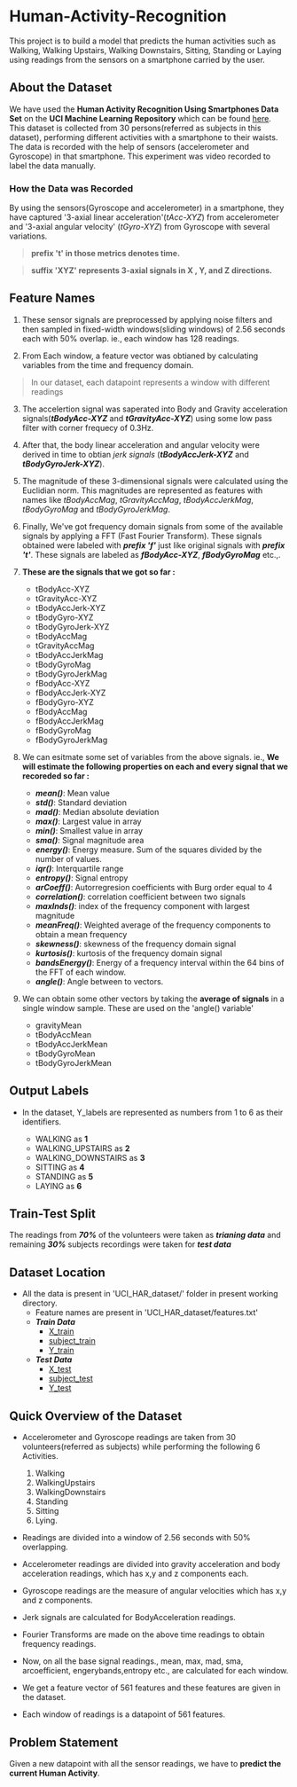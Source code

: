 # Human-Activity-Recognition

This project is to build a model that predicts the human activities such as Walking, Walking Upstairs, Walking Downstairs, Sitting, Standing or Laying using readings from the sensors on a smartphone carried by the user.

## About the Dataset

We have used the **Human Activity Recognition Using Smartphones Data Set** on the **UCI Machine Learning Repository** which can be found [here](https://archive.ics.uci.edu/ml/datasets/human+activity+recognition+using+smartphones). </br>
This dataset is collected from 30 persons(referred as subjects in this dataset), performing different activities with a smartphone to their waists. The data is recorded with the help of sensors (accelerometer and Gyroscope) in that smartphone. This experiment was video recorded to label the data manually.

### How the Data was Recorded

By using the sensors(Gyroscope and accelerometer) in a smartphone, they have captured '3-axial linear acceleration'(_tAcc-XYZ_) from accelerometer and '3-axial angular velocity' (_tGyro-XYZ_) from Gyroscope with several variations. 

> **prefix 't' in those metrics denotes time.**

> **suffix 'XYZ' represents 3-axial signals in X , Y, and Z directions.**

## **Feature Names**

1. These sensor signals are preprocessed by applying noise filters and then sampled in fixed-width windows(sliding windows) of 2.56 seconds each with 50% overlap. ie., each window has 128 readings. 

2. From Each window, a feature vector was obtianed by calculating variables from the time and frequency domain.
> In our dataset, each datapoint represents a window with different readings 
3. The accelertion signal was saperated into Body and Gravity acceleration signals(___tBodyAcc-XYZ___ and ___tGravityAcc-XYZ___) using some low pass filter with corner frequecy of 0.3Hz.

4. After that, the body linear acceleration and angular velocity were derived in time to obtian _jerk signals_ (___tBodyAccJerk-XYZ___ and ___tBodyGyroJerk-XYZ___). 

5. The magnitude of these 3-dimensional signals were calculated using the Euclidian norm. This magnitudes are represented as features with names like _tBodyAccMag_, _tGravityAccMag_, _tBodyAccJerkMag_, _tBodyGyroMag_ and _tBodyGyroJerkMag_.

6. Finally, We've got frequency domain signals from some of the available signals by applying a FFT (Fast Fourier Transform). These signals obtained were labeled with ___prefix 'f'___ just like original signals with ___prefix 't'___. These signals are labeled as ___fBodyAcc-XYZ___, ___fBodyGyroMag___ etc.,.

7. **These are the signals that we got so far :**
	+ tBodyAcc-XYZ
	+ tGravityAcc-XYZ
	+ tBodyAccJerk-XYZ
	+ tBodyGyro-XYZ
	+ tBodyGyroJerk-XYZ
	+ tBodyAccMag
	+ tGravityAccMag
	+ tBodyAccJerkMag
	+ tBodyGyroMag
	+ tBodyGyroJerkMag
	+ fBodyAcc-XYZ
	+ fBodyAccJerk-XYZ
	+ fBodyGyro-XYZ
	+ fBodyAccMag
	+ fBodyAccJerkMag
	+ fBodyGyroMag
	+ fBodyGyroJerkMag

8. We can esitmate some set of variables from the above signals. ie., **We will estimate the following properties on each and every signal that we recoreded so far :**

	+ ___mean()___: Mean value
	+ ___std()___: Standard deviation
	+ ___mad()___: Median absolute deviation 
	+ ___max()___: Largest value in array
	+ ___min()___: Smallest value in array
	+ ___sma()___: Signal magnitude area
	+ ___energy()___: Energy measure. Sum of the squares divided by the number of values. 
	+ ___iqr()___: Interquartile range 
	+ ___entropy()___: Signal entropy
	+ ___arCoeff()___: Autorregresion coefficients with Burg order equal to 4
	+ ___correlation()___: correlation coefficient between two signals
	+ ___maxInds()___: index of the frequency component with largest magnitude
	+ ___meanFreq()___: Weighted average of the frequency components to obtain a mean frequency
	+ ___skewness()___: skewness of the frequency domain signal 
	+ ___kurtosis()___: kurtosis of the frequency domain signal 
	+ ___bandsEnergy()___: Energy of a frequency interval within the 64 bins of the FFT of each window.
	+ ___angle()___: Angle between to vectors.

9. We can obtain some other vectors by taking the **average of signals** in a single window sample. These are used on the 'angle() variable'
	+ gravityMean
	+ tBodyAccMean
	+ tBodyAccJerkMean
	+ tBodyGyroMean
	+ tBodyGyroJerkMean

## **Output Labels**

+ In the dataset, Y_labels are represented as numbers from 1 to 6 as their identifiers.

	- WALKING as __1__
	- WALKING_UPSTAIRS as __2__
	- WALKING_DOWNSTAIRS as __3__
	- SITTING as __4__
	- STANDING as __5__
	- LAYING as __6__

## Train-Test Split

The readings from ___70%___ of the volunteers were taken as ___trianing data___ and remaining ___30%___ subjects recordings were taken for ___test data___

## Dataset Location

* All the data is present in 'UCI_HAR_dataset/' folder in present working directory.
     - Feature names are present in 'UCI_HAR_dataset/features.txt'
     - ___Train Data___
         - [X_train](UCI_HAR_dataset/train/X_train.txt)
         - [subject_train](UCI_HAR_dataset/train/subject_train.txt)
         - [Y_train](UCI_HAR_dataset/train/y_train.txt)
     - ___Test Data___
         - [X_test](UCI_HAR_dataset/test/X_test.txt)
         - [subject_test](UCI_HAR_dataset/test/subject_test.txt)
         - [Y_test](UCI_HAR_dataset/test/y_test.txt)

## Quick Overview of the Dataset

* Accelerometer and Gyroscope readings are taken from 30 volunteers(referred as subjects) while performing the following 6 Activities.

    1. Walking     
    2. WalkingUpstairs 
    3. WalkingDownstairs 
    4. Standing 
    5. Sitting 
    6. Lying.


* Readings are divided into a window of 2.56 seconds with 50% overlapping. 

* Accelerometer readings are divided into gravity acceleration and body acceleration readings,
  which has x,y and z components each.

* Gyroscope readings are the measure of angular velocities which has x,y and z components.

* Jerk signals are calculated for BodyAcceleration readings.

* Fourier Transforms are made on the above time readings to obtain frequency readings.

* Now, on all the base signal readings., mean, max, mad, sma, arcoefficient, engerybands,entropy etc., are calculated for each window.

* We get a feature vector of 561 features and these features are given in the dataset.

* Each window of readings is a datapoint of 561 features.

## Problem Statement

Given a new datapoint with all the sensor readings, we have to **predict the current Human Activity**.

